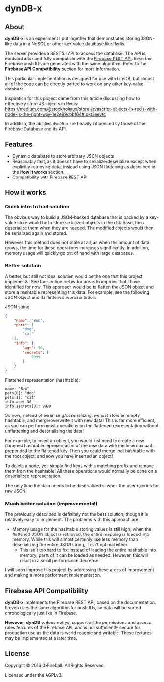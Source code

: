
# dynDB-x


## About

**dynDB-x** is an experiment I put together that demonstrates storing
JSON-like data in a NoSQL or other key-value database like Redis.

The server provides a RESTful API to access the database. The API
is modeled after and fully compatible with the [Firebase REST API](https://firebase.google.com/docs/reference/rest/database/).
Even the Firebase push IDs are generated with the same algorithm.
Refer to the **Firebase API Compatibility** section for more information.

This particular implementation is designed for use with LiteDB,
but almost all of the code can be directly ported to work on any other
key-value database.

Inspiration for this project came from this article discussing
how to effectively store JS objects in Redis:
<https://medium.com/@stockholmux/store-javascript-objects-in-redis-with-node-js-the-right-way-1e2e89dbbf64#.okt3eevtc>

In addition, the abilities `dynDB-x` are heavily influenced by
those of the Firebase Database and its API.

## Features

- Dynamic database to store arbitrary JSON objects
- Reasonably fast, as it doesn't have to serialize/deserialize
    except when explicitly retrieving data, instead using JSON flattening
    as described in the **How it works** section.
- Compatibility with Firebase REST API

## How it works

### Quick intro to bad solution

The obvious way to build a JSON-backed database that is
backed by a key-value store would be to store serialized objects
in the database, then deserialize them when they are needed.
The modified objects would then be serialized again and stored.

However, this method does not scale at all, as when the
amount of data grows, the time for these operations increases
significantly. In addition, memory usage will quickly go out
of hand with large databases.

### Better solution

A better, but still not ideal solution would be the one
that this project implements. See the section below for areas
to improve that I have identified for now. This approach
would be to flatten the JSON object and store a hashtable
representing this data. For example, see the following JSON object
and its flattened representation:

JSON string:

```json
{
    "name": "Bob",
    "pets": [
        "dog",
        "cat"
    ],
    "info": {
        "age": 30,
        "secrets": [
            9999
        ]
    }
}
```

Flattened representation (hashtable):

```text
name: "Bob"
pets[0]: "dog"
pets[1]: "cat"
info.age: 30
info.secrets[0]: 9999
```

So now, instead of serializing/deserializing, we just store
an empty hashtable, and merge/overwrite it with new data! This
is far more efficient, as you can perform most operations on the
flattened representation without unflattening and deserializing
the data!

For example, to insert an object, you would just need to create
a new flattened hashtable representation of the new data with the insertion
path prepended to the flattened key. Then you could merge that hashtable with
the root object, and now you have inserted an object!

To delete a node, you simply find keys with a matching prefix and remove
them from the hashtable! All these operations would normally be done
on a deserialized representation.

The only time the data needs to be deserialized is when the user queries
for raw JSON!

### Much better solution (improvements!)

The previously described is definitely not the best solution, though it is relatively
easy to implement. The problems with this approach are:

- Memory usage for the hashtable storing values is still high;
    when the flattened JSON object is retrieved, the entire
    mapping is loaded into memory. While this will almost certainly
    use less memory than deserializing the entire JSON string, it isn't
    optimal either.
    - This isn't too hard to fix; instead of loading the entire
        hashtable into memory, parts of it can be loaded as needed.
        However, this will result in a small performance decrease.

I will soon improve this project by addressing these areas of
improvement and making a more performant implementation.

## Firebase API Compatibility

**dynDB-x** implements the Firebase REST API, based on the documentation.
It even uses the same algorithm for push IDs, so data will be sorted
chronologically just like in Firebase.

**However**, **dynDB-x** does not yet support all the permissions
and access rules features of the Firebase API, and is not sufficiently
secure for production use as the data is world readble and writable.
These features may be implemented at a later time.

## License

Copyright &copy; 2016 0xFireball. All Rights Reserved.

Licensed under the AGPLv3.